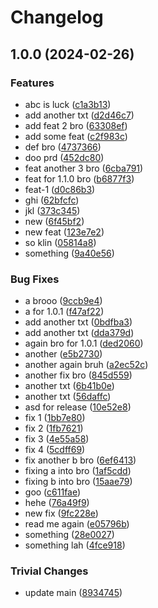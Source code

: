 # Changelog

## 1.0.0 (2024-02-26)


### Features

* abc is luck ([c1a3b13](https://github.com/layarda-cc/release-please-test-final/commit/c1a3b1352161bb38a9f8852a9a52a095d21c4f41))
* add another txt ([d2d46c7](https://github.com/layarda-cc/release-please-test-final/commit/d2d46c7a59a59d3b38b021f30e35faee54a21ee0))
* add feat 2 bro ([63308ef](https://github.com/layarda-cc/release-please-test-final/commit/63308ef28491bf8cc2cbb6937e3a9eed708c9b43))
* add some feat ([c2f983c](https://github.com/layarda-cc/release-please-test-final/commit/c2f983c161db35dce1b6d7b4259ea0eaae94d0d5))
* def bro ([4737366](https://github.com/layarda-cc/release-please-test-final/commit/4737366416bee6d97589fbbfc433e2ebd41a4638))
* doo prd ([452dc80](https://github.com/layarda-cc/release-please-test-final/commit/452dc80b70f516e4cbf87cccaf3cf6d9d9d3a8d1))
* feat another 3 bro ([6cba791](https://github.com/layarda-cc/release-please-test-final/commit/6cba791ed86121cb8e117a69b86d4734af63b692))
* feat for 1.1.0 bro ([b6877f3](https://github.com/layarda-cc/release-please-test-final/commit/b6877f39b667a279740407239690b98ba18b8fdb))
* feat-1 ([d0c86b3](https://github.com/layarda-cc/release-please-test-final/commit/d0c86b39897870eadf9199a2f09f789d1a508e87))
* ghi ([62bfcfc](https://github.com/layarda-cc/release-please-test-final/commit/62bfcfc1337ac447b60a7db4484bccd9dd4c60a8))
* jkl ([373c345](https://github.com/layarda-cc/release-please-test-final/commit/373c345119c5fffbf4131abafb7834800ac7a7c0))
* new ([6f45bf2](https://github.com/layarda-cc/release-please-test-final/commit/6f45bf27b82c02e6f3a61cf7e69edefa9d27e4e7))
* new feat ([123e7e2](https://github.com/layarda-cc/release-please-test-final/commit/123e7e2e6117a5efe244cd5f457dc52c6a0023b6))
* so klin ([05814a8](https://github.com/layarda-cc/release-please-test-final/commit/05814a8474a8bbdebd3d018ff89fe652566e3931))
* something ([9a40e56](https://github.com/layarda-cc/release-please-test-final/commit/9a40e56f352a558e3480245979b3479982bc3d63))


### Bug Fixes

* a brooo ([9ccb9e4](https://github.com/layarda-cc/release-please-test-final/commit/9ccb9e4f736838ac3230bddac69ed355a10baf99))
* a for 1.0.1 ([f47af22](https://github.com/layarda-cc/release-please-test-final/commit/f47af22bf3b7873a307e62074d3f57c8a6578230))
* add another txt ([0bdfba3](https://github.com/layarda-cc/release-please-test-final/commit/0bdfba3e3c89f3273b380693d2e62a72b99be2e2))
* add another txt ([dda379d](https://github.com/layarda-cc/release-please-test-final/commit/dda379dbfab65b8bf8e19e3c20e3ac0619ac300c))
* again bro for 1.0.1 ([ded2060](https://github.com/layarda-cc/release-please-test-final/commit/ded2060c343c2b4c53dfa54c523c86e0e7ca07bb))
* another ([e5b2730](https://github.com/layarda-cc/release-please-test-final/commit/e5b2730960b9957b34ce1fdc1662cce652803562))
* another again bruh ([a2ec52c](https://github.com/layarda-cc/release-please-test-final/commit/a2ec52ca87121e6dbe53d170ce7f553f4c355987))
* another fix bro ([845d559](https://github.com/layarda-cc/release-please-test-final/commit/845d5591c2da57010421b465e3c0a82b016fafc8))
* another txt ([6b41b0e](https://github.com/layarda-cc/release-please-test-final/commit/6b41b0e584069cc0639113bfd5756b52e64af179))
* another txt ([56daffc](https://github.com/layarda-cc/release-please-test-final/commit/56daffca0473759a818ebd9f12553412b9f7818f))
* asd for release ([10e52e8](https://github.com/layarda-cc/release-please-test-final/commit/10e52e85ae9aa1eeca318258062dfd0bdfa70b00))
* fix 1 ([1bb7e80](https://github.com/layarda-cc/release-please-test-final/commit/1bb7e80415008ab604d4d6559092aab24b55b583))
* fix 2 ([1fb7621](https://github.com/layarda-cc/release-please-test-final/commit/1fb76211eabddc77fbd9fc80a7540d33c1ba1e6a))
* fix 3 ([4e55a58](https://github.com/layarda-cc/release-please-test-final/commit/4e55a58971e1b4720baf100703cfdc81d0f372fc))
* fix 4 ([5cdff69](https://github.com/layarda-cc/release-please-test-final/commit/5cdff69d8f2b3f3b518501b00d87796c54dae2d2))
* fix another b bro ([6ef6413](https://github.com/layarda-cc/release-please-test-final/commit/6ef64137dcc36387f9a5f34c253e68caf94498ca))
* fixing a into bro ([1af5cdd](https://github.com/layarda-cc/release-please-test-final/commit/1af5cdd3b1dbca8a57e9d3ceca48413a607cf76d))
* fixing b into bro ([15aae79](https://github.com/layarda-cc/release-please-test-final/commit/15aae795f0a47cbc207959d37c6eaa640ee5efb6))
* goo ([c611fae](https://github.com/layarda-cc/release-please-test-final/commit/c611faed454c5f79f1372e934ea4bf50caedbacc))
* hehe ([76a49f9](https://github.com/layarda-cc/release-please-test-final/commit/76a49f9529f5f1b64bb9082a13b3b5aae43d9251))
* new fix ([9fc228e](https://github.com/layarda-cc/release-please-test-final/commit/9fc228ebb6c5af703a3af50ff04c3190f1ef07fb))
* read me again ([e05796b](https://github.com/layarda-cc/release-please-test-final/commit/e05796b8aaf589550fcb70cfcd41ef64b200dd05))
* something ([28e0027](https://github.com/layarda-cc/release-please-test-final/commit/28e00273a2029cf90f5f12400c827cc64f655265))
* something lah ([4fce918](https://github.com/layarda-cc/release-please-test-final/commit/4fce918358adb2cf4a7074d864595fe144b41666))


### Trivial Changes

* update main ([8934745](https://github.com/layarda-cc/release-please-test-final/commit/893474594ff399fa723f1fbccf98e9ff07b261c6))
